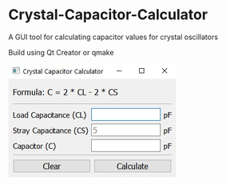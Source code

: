 # Crystal-Capacitor-Calculator
A GUI tool for calculating capacitor values for crystal oscillators

Build using Qt Creator or qmake

![Alt text](Screenshot_Win10.jpg?raw=true "Optional Title")

